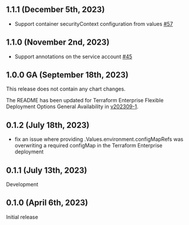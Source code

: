 ## 1.1.1 (December 5th, 2023)
* Support container securityContext configuration from values [#57](https://github.com/hashicorp/terraform-enterprise-helm/pull/57)

## 1.1.0 (November 2nd, 2023)
* Support annotations on the service account [#45](https://github.com/hashicorp/terraform-enterprise-helm/pull/45)

## 1.0.0 GA (September 18th, 2023)
This release does not contain any chart changes.

The README has been updated for Terraform Enterprise Flexible Deployment Options General Availability in [v202309-1](https://developer.hashicorp.com/terraform/enterprise/releases/2023/v202309-1).

## 0.1.2 (July 18th, 2023)
* fix an issue where providing .Values.environment.configMapRefs was overwriting a required configMap in the Terraform Enterprise deployment

## 0.1.1 (July 13th, 2023)
Development

## 0.1.0 (April 6th, 2023)
Initial release
